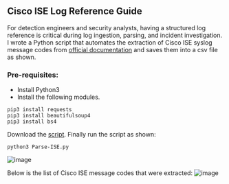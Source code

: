 ## Cisco ISE Log Reference Guide
For detection engineers and security analysts, having a structured log reference is critical during log ingestion, parsing, and incident investigation. I wrote a Python script that automates the extraction of Cisco ISE syslog message codes from [official documentation](https://www.cisco.com/c/en/us/td/docs/security/ise/syslog/Cisco_ISE_Syslogs/m_SyslogsList.html) and saves them into a csv file as shown. 
### Pre-requisites:  
- Install Python3
- Install the following modules.
```
pip3 install requests
pip3 install beautifulsoup4
pip3 install bs4
```
Download the [script](https://github.com/le0li9ht/ThreatHunting/blob/main/DetectionEngineering/Cisco-ISE/Parse-ISE.py). Finally run the script as shown:  
```
python3 Parse-ISE.py
```
![image](https://github.com/user-attachments/assets/cff986da-5177-4d3d-a2fb-11bfdff75c6d)

Below is the list of Cisco ISE message codes that were extracted: 
![image](https://github.com/user-attachments/assets/923722d0-6dde-4a8e-bfd4-f9150a6630b4)

